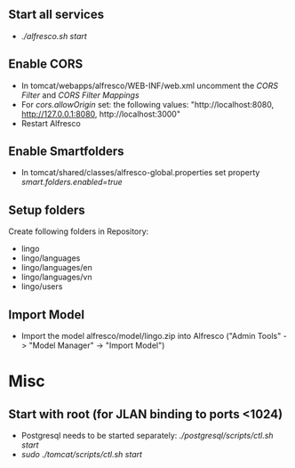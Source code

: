 ## Start all services
- _./alfresco.sh start_

## Enable CORS
- In tomcat/webapps/alfresco/WEB-INF/web.xml uncomment the _CORS Filter_ and _CORS Filter Mappings_
- For _cors.allowOrigin_ set: the following values: "http://localhost:8080, http://127.0.0.1:8080, http://localhost:3000"
- Restart Alfresco

## Enable Smartfolders
- In tomcat/shared/classes/alfresco-global.properties set property _smart.folders.enabled=true_ 

## Setup folders
Create following folders in Repository:
* lingo
* lingo/languages
* lingo/languages/en 
* lingo/languages/vn
* lingo/users

## Import Model
* Import the model alfresco/model/lingo.zip into Alfresco ("Admin Tools" -> "Model Manager" -> "Import Model")


# Misc
## Start with root (for JLAN binding to ports <1024)
- Postgresql needs to be started separately: _./postgresql/scripts/ctl.sh start_
- _sudo ./tomcat/scripts/ctl.sh start_ 
